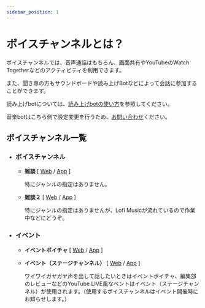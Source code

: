 ```yaml
---
sidebar_position: 1
---
```


# ボイスチャンネルとは？

ボイスチャンネルでは、音声通話はもちろん、画面共有やYouTubeのWatch Togetherなどのアクティビティを利用できます。

また、聞き専の方もサウンドボードや読み上げBotなどによって会話に参加することができます。

読み上げbotについては、[読み上げbotの使い方](https://gizmodo-woods.github.io/docs/tutorial-voice-ch/voicechat-text#%E8%AA%AD%E3%81%BF%E4%B8%8A%E3%81%92bot%E3%81%AE%E4%BD%BF%E3%81%84%E6%96%B9)を参照してください。

音楽botはこちら側で設定変更を行うため、[お問い合わせ](docs/tutorial-inquiry/inquiry-support.md)ください。

## ボイスチャンネル一覧

- ### ボイスチャンネル

    - **雑談** [ [Web](https://discord.com/channels/753903663298117694/753903663726067712) / [App](discord://discord.com/channels/753903663298117694/753903663726067712) ]
    
        特にジャンルの指定はありません。

    - **雑談２** [ [Web](https://discord.com/channels/753903663298117694/1096424646213116098) / [App](discord://discord.com/channels/753903663298117694/1096424646213116098) ]
    
        特にジャンルの指定はありませんが、Lofi Musicが流れているので作業中などにどうぞ。

- ### イベント

    - **イベントボイチャ** [ [Web](https://discord.com/channels/753903663298117694/1121791333640716471) / [App](discord://discord.com/channels/753903663298117694/1121791333640716471) ]
    
    - **イベント（ステージチャンネル）** [ [Web](https://discord.com/channels/753903663298117694/1111869306905567293) / [App](discord://discord.com/channels/753903663298117694/1111869306905567293) ]
    
        ワイワイガヤガヤ声を出して話したいときはイベントボイチャ、編集部のレビューなどのYouTube LIVE風なベントはイベント（ステージチャンネル）が使用されます。（使用するボイスチャンネルはイベント開催時にお知らせします。）
